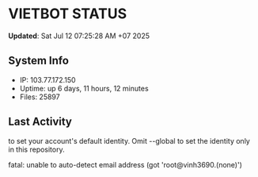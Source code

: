 # VIETBOT STATUS
**Updated**: Sat Jul 12 07:25:28 AM +07 2025

## System Info
- IP: 103.77.172.150
- Uptime: up 6 days, 11 hours, 12 minutes
- Files: 25897

## Last Activity

to set your account's default identity.
Omit --global to set the identity only in this repository.

fatal: unable to auto-detect email address (got 'root@vinh3690.(none)')
